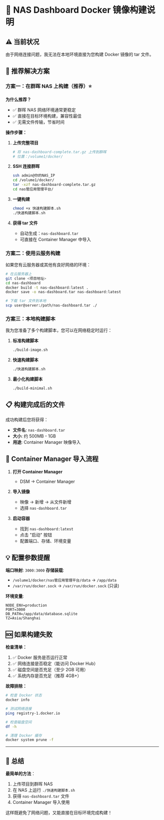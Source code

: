 # 🚀 NAS Dashboard Docker 镜像构建说明

## ⚠️ 当前状况

由于网络连接问题，我无法在本地环境直接为您构建 Docker 镜像的 tar 文件。

## 🎯 推荐解决方案

### 方案一：在群晖 NAS 上构建（推荐）⭐

**为什么推荐？**
- ✅ 群晖 NAS 网络环境通常更稳定
- ✅ 直接在目标环境构建，兼容性最佳
- ✅ 无需文件传输，节省时间

**操作步骤：**

1. **上传完整项目**
   ```bash
   # 将 nas-dashboard-complete.tar.gz 上传到群晖
   # 位置：/volume1/docker/
   ```

2. **SSH 连接群晖**
   ```bash
   ssh admin@你的NAS_IP
   cd /volume1/docker/
   tar -xzf nas-dashboard-complete.tar.gz
   cd nas管应用管理平台/
   ```

3. **一键构建**
   ```bash
   chmod +x 快速构建脚本.sh
   ./快速构建脚本.sh
   ```

4. **获得 tar 文件**
   - 自动生成：`nas-dashboard.tar`
   - 可直接在 Container Manager 中导入

### 方案二：使用云服务构建

如果您有云服务器或其他有良好网络的环境：

```bash
# 在云服务器上
git clone <项目地址>
cd nas-dashboard
docker build -t nas-dashboard:latest .
docker save -o nas-dashboard.tar nas-dashboard:latest

# 下载 tar 文件到本地
scp user@server:/path/nas-dashboard.tar ./
```

### 方案三：本地构建脚本

我为您准备了多个构建脚本，您可以在网络稳定时运行：

1. **标准构建脚本**
   ```bash
   ./build-image.sh
   ```

2. **快速构建脚本**  
   ```bash
   ./快速构建脚本.sh
   ```

3. **最小化构建脚本**
   ```bash
   ./build-minimal.sh
   ```

## 📋 构建完成后的文件

成功构建后您将获得：
- **文件名**: `nas-dashboard.tar`
- **大小**: 约 500MB - 1GB
- **用途**: Container Manager 映像导入

## 🔄 Container Manager 导入流程

1. **打开 Container Manager**
   - DSM → Container Manager

2. **导入镜像**
   - 映像 → 新增 → 从文件新增
   - 选择 `nas-dashboard.tar`

3. **启动容器**
   - 找到 `nas-dashboard:latest`
   - 点击 "启动" 按钮
   - 配置端口、存储、环境变量

## 💡 配置参数提醒

**端口映射**: `3000:3000`
**存储装载**:
- `/volume1/docker/nas管应用管理平台/data` → `/app/data`
- `/var/run/docker.sock` → `/var/run/docker.sock` (只读)

**环境变量**:
```
NODE_ENV=production
PORT=3000
DB_PATH=/app/data/database.sqlite
TZ=Asia/Shanghai
```

## 🆘 如果构建失败

**检查清单：**
1. ✅ Docker 服务是否运行正常
2. ✅ 网络连接是否稳定（能访问 Docker Hub）
3. ✅ 磁盘空间是否充足（至少 2GB 可用）
4. ✅ 系统内存是否充足（推荐 4GB+）

**故障排除：**
```bash
# 检查 Docker 状态
docker info

# 测试网络连接
ping registry-1.docker.io

# 检查磁盘空间
df -h

# 清理 Docker 缓存
docker system prune -f
```

---

## 🎊 总结

**最简单的方法**：
1. 上传项目到群晖 NAS
2. 在 NAS 上运行 `./快速构建脚本.sh`
3. 获得 `nas-dashboard.tar` 文件
4. Container Manager 导入使用

这样既避免了网络问题，又能直接在目标环境完成构建！